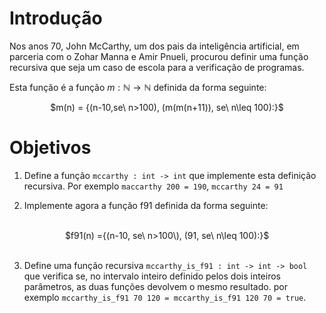 <script>
MathJax = {
  loader: {load: ['input/asciimath', 'output/chtml']},
  asciimath: {
    delimiters: [['$','$'], ['`','`']]
  }
}
</script>

<script src="https://polyfill.io/v3/polyfill.min.js?features=es6"></script>
<script type="text/javascript" id="MathJax-script" async
  src="https://cdn.jsdelivr.net/npm/mathjax@3/es5/startup.js"></script>

# Introdução

Nos anos 70, John McCarthy, um dos pais da inteligência artificial, em parceria com o Zohar Manna e Amir Pnueli, procurou definir uma função recursiva que seja um caso de escola para a verificação de programas.

Esta função é a função $m : \mathbb{N} \to \mathbb{N}$ definida da forma seguinte:

<center>$m(n) = {(n-10,se\ n>100), (m(m(n+11)), se\ n\leq 100):}$</center>

# Objetivos

1. Define a função `mccarthy : int -> int` que implemente esta definição recursiva. Por exemplo `maccarthy 200 = 190`, `mccarthy 24 = 91`

2. Implemente agora a função f91 definida da forma seguinte:
<br />
  <center>$f91(n) ={(n-10, se\ n>100\), (91, se\ n\leq 100):}$</center><br />

3. Define uma função recursiva `mccarthy_is_f91 : int -> int -> bool`  que verifica se, no intervalo inteiro definido pelos dois inteiros parâmetros, as duas funções devolvem o mesmo resultado. por exemplo `mccarthy_is_f91 70 120 = mccarthy_is_f91 120 70 = true`.
